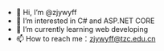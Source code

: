 - 👋 Hi, I’m @zjywyff
- 👀 I’m interested in C# and ASP.NET CORE 
- 🌱 I’m currently learning web developing
- 📫 How to reach me：zjywyff@tzc.edu.cn


<!---
zjywyff/zjywyff is a ✨ special ✨ repository because its `README.md` (this file) appears on your GitHub profile.
You can click the Preview link to take a look at your changes.
--->
